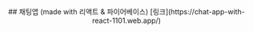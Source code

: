 <div style="text-align: center;">
  ## 채팅앱 (made with 리액트 & 파이어베이스)
  [링크](https://chat-app-with-react-1101.web.app/)
</div>

